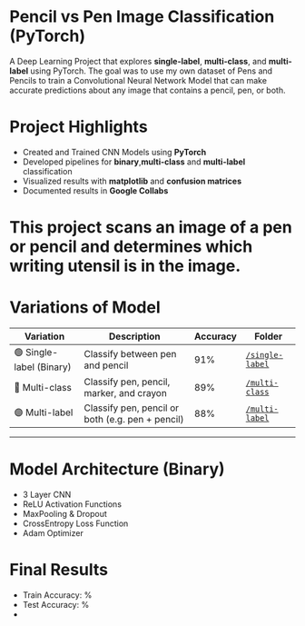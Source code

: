 # Pencil vs Pen Image Classification (PyTorch)

A Deep Learning Project that explores **single-label**, **multi-class**, and **multi-label** using PyTorch. The goal was to use my own dataset of Pens and Pencils to train a Convolutional Neural Network Model that can make accurate predictions about any image that contains a pencil, pen, or both. 

# Project Highlights
- Created and Trained CNN Models using **PyTorch**
- Developed pipelines for **binary**,**multi-class** and **multi-label** classification
- Visualized results with **matplotlib** and **confusion matrices**
- Documented results in **Google Collabs** 

# This project scans an image of a pen or pencil and determines which writing utensil is in the image. 

# Variations of Model

| Variation     | Description                             | Accuracy | Folder |
|---------------|-----------------------------------------|----------|--------|
| 🟢 Single-label (Binary) | Classify between pen and pencil                 | 91%      | [`/single-label`](./single-label) |
| 🔵 Multi-class          | Classify pen, pencil, marker, and crayon  | 89%      | [`/multi-class`](./multi-class)  |
| 🟣 Multi-label          | Classify pen, pencil or both (e.g. pen + pencil) | 88%      | [`/multi-label`](./multi-label)  |

---

# Model Architecture (Binary)
- 3 Layer CNN
- ReLU Activation Functions
- MaxPooling & Dropout
- CrossEntropy Loss Function
- Adam Optimizer

# Final Results
- Train Accuracy: %
- Test Accuracy: %
- 
